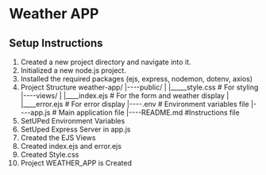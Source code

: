 # Weather APP

## Setup Instructions
1. Created a new project directory and navigate into it.
2. Initialized a new node.js project.
3. Installed the required packages (ejs, express, nodemon, dotenv, axios)
4. Project Structure
   weather-app/
   |----public/
   |    |_____style.css # For styling
   |----views/
   |    |____index.ejs # For the form and weather display
   |     |____error.ejs # For error display
   |----.env # Environment variables file
   |----app.js # Main application file
   |----README.md #Instructions file
5. SetUPed Environment Variables
6. SetUped Express Server in app.js
7. Created the EJS Views
8. Created index.ejs and error.ejs
9. Created Style.css
10. Project WEATHER_APP is Created